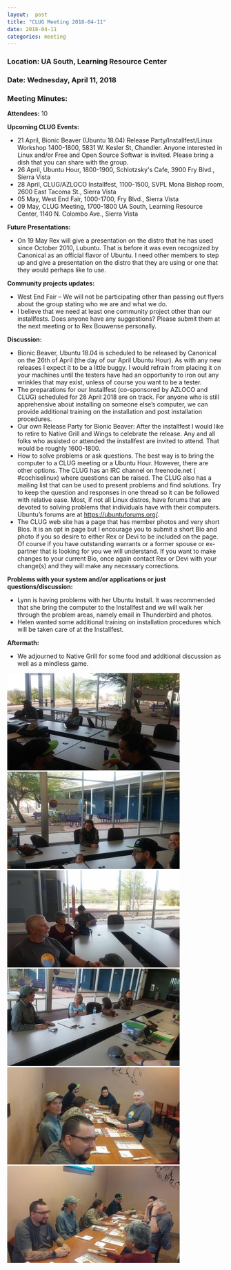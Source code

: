 ```yaml
---
layout:  post
title: "CLUG Meeting 2018-04-11"
date: 2018-04-11
categories: meeting
---
```


### Location: UA South, Learning Resource Center

### Date: Wednesday, April 11, 2018

### Meeting Minutes:

**Attendees:** 10

**Upcoming CLUG Events:**

 * 21 April, Bionic Beaver (Ubuntu 18.04) Release Party/Installfest/Linux Workshop 1400-1800, 5831 W. Kesler St, Chandler.  Anyone interested in Linux and/or Free and Open Source Softwar is invited.  Please bring a dish that you can share with the group.
 * 26 April, Ubuntu Hour, 1800-1900, Schlotzsky's Cafe, 3900 Fry Blvd., Sierra Vista
 * 28 April, CLUG/AZLOCO Installfest, 1100-1500, SVPL Mona Bishop room, 2600 East Tacoma St., Sierra Vista
 * 05 May, West End Fair, 1000-1700, Fry Blvd., Sierra Vista
 * 09 May, CLUG Meeting, 1700-1800 UA South, Learning Resource Center, 1140 N. Colombo Ave., Sierra Vista
 
**Future Presentations:**

 * On 19 May Rex will give a presentation on the distro that he has used since October 2010, Lubuntu.  That is before it was even recognized by Canonical as an official flavor of Ubuntu.  I need other members to step up and give a presentation on the distro that they are using or one that they would perhaps like to use.

**Community projects updates:**

 * West End Fair – We will not be participating other than passing out flyers about the group stating who we are and what we do.
 * I believe that we need at least one community project other than our installfests.  Does anyone have any suggestions?  Please submit them at the next meeting or to Rex Bouwense personally.
 
**Discussion:**

 * Bionic Beaver, Ubuntu 18.04 is scheduled to be released by Canonical on the 26th of April (the day of our April Ubuntu Hour).  As with any new releases I expect it to be a little buggy.  I would refrain from placing it on your machines until the testers have had an opportunity to iron out any wrinkles that may exist, unless of course you want to be a tester.
 * The preparations for our Installfest (co-sponsored by AZLOCO and CLUG) scheduled for 28 April 2018 are on track.  For anyone who is still apprehensive about installing on someone else’s computer, we can provide additional training on the installation and post installation procedures.
 * Our own Release Party for Bionic Beaver:  After the installfest I would like to retire to Native Grill and Wings to celebrate the release.  Any and all folks who assisted or attended the installfest are invited to attend.  That would be roughly 1600-1800.
 * How to solve problems or ask questions.  The best way is to bring the computer to a CLUG meeting or a Ubuntu Hour.  However, there are other options.  The CLUG has an IRC channel on freenode.net ( #cochiselinux) where questions can be raised.  The CLUG also has a mailing list that can be used to present problems and find solutions.  Try to keep the question and responses in one thread so it can be followed with relative ease. Most, if not all Linux distros, have forums that are devoted to solving problems that individuals have with their computers.  Ubuntu’s forums are at https://ubuntuforums.org/.
 * The CLUG web site has a page that has member photos and very short Bios.  It is an opt in page but I encourage you to submit a short Bio and photo if you so desire to either Rex or Devi to be included on the page.  Of course if you have outstanding warrants or a former spouse or ex-partner that is looking for you we will understand.  If you want to make changes to your current Bio, once again contact Rex or Devi with your change(s) and they will make any necessary corrections.
 
**Problems with your system and/or applications or just questions/discussion:**

 * Lynn is having problems with her Ubuntu Install.  It was recommended that she bring the computer to the Installfest and we will walk her through the problem areas, namely email in Thunderbird and photos.  
 * Helen wanted some additional training on installation procedures which will be taken care of at the Installfest.

**Aftermath:**

 * We adjourned to Native Grill for some food and additional discussion as well as a mindless game. 

![alt text](https://raw.githubusercontent.com/CochiseLinuxUsersGroup/CochiseLinuxUsersGroup.github.io/master/images/CLUG_Meeting_2018-04-11_1-400x400.jpg)
![alt text](https://raw.githubusercontent.com/CochiseLinuxUsersGroup/CochiseLinuxUsersGroup.github.io/master/images/CLUG_Meeting_2018-04-11_2-400x400.jpg)
![alt text](https://raw.githubusercontent.com/CochiseLinuxUsersGroup/CochiseLinuxUsersGroup.github.io/master/images/CLUG_Meeting_2018-04-11_3-400x400.jpg)
![alt text](https://raw.githubusercontent.com/CochiseLinuxUsersGroup/CochiseLinuxUsersGroup.github.io/master/images/CLUG_Meeting_2018-04-11_4-400x400.jpg)
![alt text](https://raw.githubusercontent.com/CochiseLinuxUsersGroup/CochiseLinuxUsersGroup.github.io/master/images/CLUG_at_NativeGrill_2018-04-11_1-400x400.jpg)
![alt text](https://raw.githubusercontent.com/CochiseLinuxUsersGroup/CochiseLinuxUsersGroup.github.io/master/images/CLUG_at_NativeGrill_2018-04-11_2-400x400.jpg)
